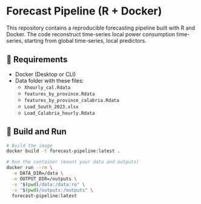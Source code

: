 # Forecast Pipeline (R + Docker)

This repository contains a reproducible forecasting pipeline built with R and Docker.
The code reconstruct time-series local power consumption time-series, starting from global time-series, local predictors.


## 🧱 Requirements
- Docker (Desktop or CLI)
- Data folder with these files:
  - `Xhourly_cal.Rdata`
  - `features_by_province.Rdata`
  - `features_by_province_calabria.Rdata`
  - `Load_South_2023.xlsx`
  - `Load_Calabria_hourly.Rdata`

## 🚀 Build and Run

```bash
# Build the image
docker build -t forecast-pipeline:latest .

# Run the container (mount your data and outputs)
docker run --rm \
  -e DATA_DIR=/data \
  -e OUTPUT_DIR=/outputs \
  -v "$(pwd)/data:/data:ro" \
  -v "$(pwd)/outputs:/outputs" \
  forecast-pipeline:latest
